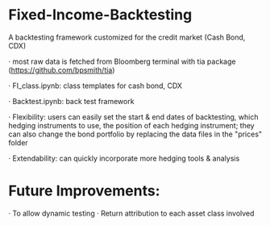 # Fixed-Income-Backtesting
A backtesting framework customized for the credit market (Cash Bond, CDX)

· most raw data is fetched from Bloomberg terminal with tia package 
  (https://github.com/bpsmith/tia)

· FI_class.ipynb: class templates for cash bond, CDX

· Backtest.ipynb: back test framework

  · Flexibility: users can easily set the start & end dates of backtesting, which hedging instruments to use, the position of each hedging instrument;
                 they can also change the bond portfolio by replacing the data files in the "prices" folder
                 
  · Extendability: can quickly incorporate more hedging tools & analysis
  
  
# Future Improvements: 
· To allow dynamic testing
· Return attribution to each asset class involved




